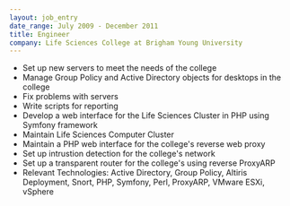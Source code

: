 ```yaml
---
layout: job_entry
date_range: July 2009 - December 2011
title: Engineer
company: Life Sciences College at Brigham Young University
---
```

* Set up new servers to meet the needs of the college
* Manage Group Policy and Active Directory objects for desktops in the college
* Fix problems with servers
* Write scripts for reporting
* Develop a web interface for the Life Sciences Cluster in PHP using Symfony framework
* Maintain Life Sciences Computer Cluster
* Maintain a PHP web interface for the college's reverse web proxy
* Set up intrustion detection for the college's network
* Set up a transparent router for the college's using reverse ProxyARP
* Relevant Technologies: Active Directory, Group Policy, Altiris Deployment,
  Snort, PHP, Symfony, Perl, ProxyARP, VMware ESXi, vSphere
